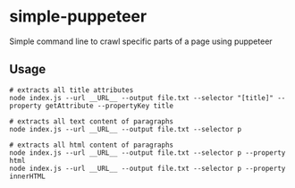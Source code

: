 # simple-puppeteer

Simple command line to crawl specific parts of a page using puppeteer

## Usage

```
# extracts all title attributes 
node index.js --url __URL__ --output file.txt --selector "[title]" --property getAttribute --propertyKey title

# extracts all text content of paragraphs
node index.js --url __URL__ --output file.txt --selector p

# extracts all html content of paragraphs
node index.js --url __URL__ --output file.txt --selector p --property html
node index.js --url __URL__ --output file.txt --selector p --property innerHTML 

```